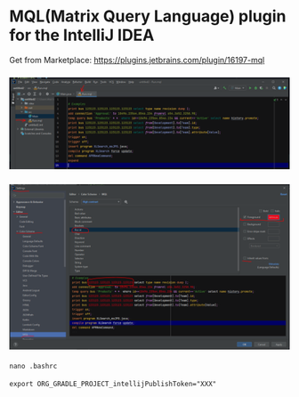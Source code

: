 # MQL(Matrix Query Language) plugin for the IntelliJ IDEA

Get from Marketplace: https://plugins.jetbrains.com/plugin/16197-mql

### ![Screenshot](/file.png?raw=true)

### ![Screenshot](/change-color.png?raw=true)

```
nano .bashrc

export ORG_GRADLE_PROJECT_intellijPublishToken="XXX"
```